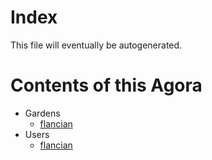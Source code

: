 # Index

This file will eventually be autogenerated.

# Contents of this Agora
 - Gardens
   - [flancian](garden/flancian)
 - Users
   - [flancian](user/flancian)